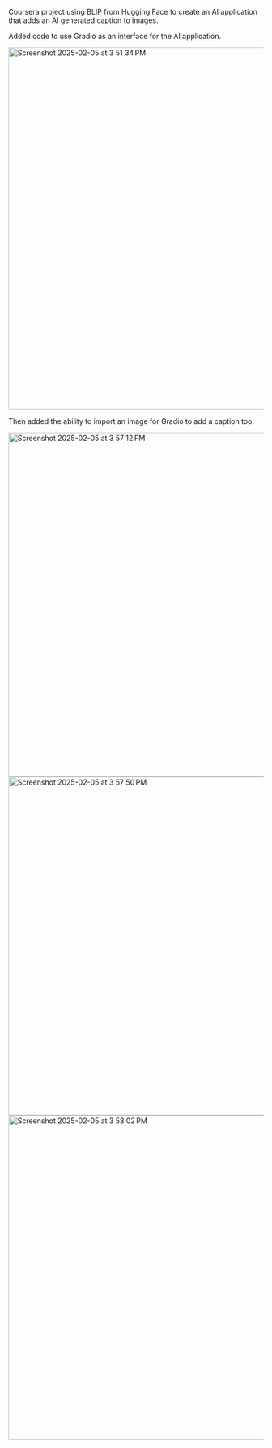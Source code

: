 Coursera project using BLIP from Hugging Face to create an AI application that adds an AI generated caption to images. 

Added code to use Gradio as an interface for the AI application. 

<img width="714" alt="Screenshot 2025-02-05 at 3 51 34 PM" src="https://github.com/user-attachments/assets/a8122eaf-36db-4a02-b03a-8a7886855331" />

Then added the ability to import an image for Gradio to add a caption too. 

<img width="678" alt="Screenshot 2025-02-05 at 3 57 12 PM" src="https://github.com/user-attachments/assets/d82226ed-2462-4d45-9740-76378ff755ab" />

<img width="667" alt="Screenshot 2025-02-05 at 3 57 50 PM" src="https://github.com/user-attachments/assets/a6ea0514-6d0d-44e8-aef9-0ee726f937f9" />

<img width="639" alt="Screenshot 2025-02-05 at 3 58 02 PM" src="https://github.com/user-attachments/assets/28ff52de-9425-4cbc-b834-4ad9ee4673f8" />

